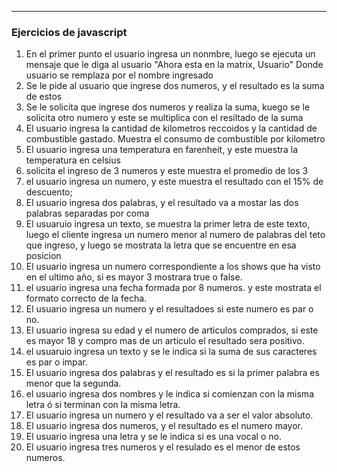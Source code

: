 ***
### Ejercicios de javascript
1. En el primer punto el usuario ingresa un nonmbre, luego se ejecuta un mensaje que le diga al usuario "Ahora esta en la matrix, Usuario" Donde usuario se remplaza por el nombre ingresado
2. Se le pide al usuario que ingrese dos numeros, y el resultado es la suma de estos
3. Se le solicita que ingrese dos numeros y realiza la suma, kuego se le solicita otro numero y este se multiplica con el resiltado de la suma 
4. El usuario ingresa la cantidad de kilometros reccoidos y la cantidad de combustible gastado. Muestra el consumo de combustible por kilometro  
5.  El usuario ingresa una temperatura en farenheit, y este muestra la temperatura en celsius
6. solicita el ingreso de 3 numeros y este muestra el promedio de los 3
7. el usuario ingresa un numero, y este muestra el resultado con el 15% de descuento;
8. El usuario ingresa dos palabras, y el resultado va a mostar las dos palabras separadas por coma
9. El usuaruio ingresa un texto, se muestra la primer letra de este texto, luego el cliente ingresa un numero menor al numero de palabras del teto que ingreso, y luego se mostrata la letra que se encuentre en esa posicion
10. El usuario ingresa un numero correspondiente a los shows que ha visto en el ultimo año, si es mayor 3 mostrara true o false.
11. el usuario ingresa una fecha formada por 8 numeros. y este mostrata el formato correcto de la fecha.
12. El usuario ingresa un numero y el resultadoes si este numero es par o no.
13. El usuario ingresa su edad y el numero de articulos comprados, si este es mayor 18 y compro mas de un articulo el resultado sera positivo.
14. el usuaruio ingresa un texto y se le indica si la suma de sus caracteres es par o impar.
15. El usuario ingresa dos palabras y el resultado es si la primer palabra es menor que la segunda.
16. el usuario ingresa dos nombres y le indica si comienzan con la misma letra ó si terminan con la misma letra.
17. El usuario ingresa un numero y el resultado va a ser el valor absoluto.
18. El usuario ingresa dos numeros, y el resultado es el numero mayor.
19. El usuario ingresa una letra y se le indica si es una vocal o no.
20. El usuario ingresa tres numeros y el resulado es el menor de estos numeros.
